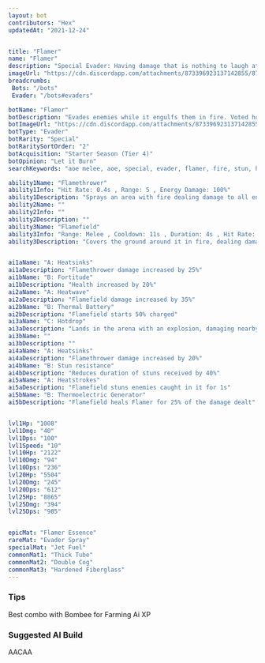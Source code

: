 ```yaml
---
layout: bot
contributors: "Hex"
updatedAt: "2021-12-24"


title: "Flamer"
name: "Flamer"
description: "Special Evader: Having damage that is nothing to laugh at with well-picked AI, Flamer s DPS is fantastic and splashes in a wide arc. Ontop of that, his Flamefield ability deals extremely high damage, optionally heals him and forces enemies to run away from him, allowing Flamer to continue kiting if previously slowed or rooted."
imageUrl: "https://cdn.discordapp.com/attachments/873396923137142855/873397575686955028/flamer.png"
breadcrumbs: 
 Bots: "/bots"
 Evader: "/bots#evaders"

botName: "Flamer"
botDescription: "Evades enemies while it engulfs them in fire. Voted hottest bot three years in a row."
botImageUrl: "https://cdn.discordapp.com/attachments/873396923137142855/873397575686955028/flamer.png"
botType: "Evader"
botRarity: "Special"
botRaritySortOrder: "2"
botAcquisition: "Starter Season (Tier 4)"
botOpinion: "Let it Burn"
searchKeywords: "aoe melee, aoe, special, evader, flamer, fire, stun, heal"

ability1Name: "Flamethrower"
ability1Info: "Hit Rate: 0.4s , Range: 5 , Energy Damage: 100%"
ability1Description: "Sprays an area with fire dealing damage to all enemies inside"
ability2Name: ""
ability2Info: ""
ability2Description: ""
ability3Name: "Flamefield"
ability3Info: "Range: Melee , Cooldown: 11s , Duration: 4s , Hit Rate: 0.5s , Energy Damage: 113%"
ability3Description: "Covers the ground around it in fire, dealing damage to enemies that remain inside"


ai1aName: "A: Heatsinks"
ai1aDescription: "Flamethrower damage increased by 25%"
ai1bName: "B: Fortitude"
ai1bDescription: "Health increased by 20%"
ai2aName: "A: Heatwave"
ai2aDescription: "Flamefield damage increased by 35%"
ai2bName: "B: Thermal Battery"
ai2bDescription: "Flamefield starts 50% charged"
ai3aName: "C: Hotdrop"
ai3aDescription: "Lands in the arena with an explosion, damaging nearby enemies"
ai3bName: ""
ai3bDescription: ""
ai4aName: "A: Heatsinks"
ai4aDescription: "Flamethrower damage increased by 20%"
ai4bName: "B: Stun resistance"
ai4bDescription: "Reduces duration of stuns received by 40%"
ai5aName: "A: Heatstrokes"
ai5aDescription: "Flamefield stuns enemies caught in it for 1s"
ai5bName: "B: Thermoelectric Generator"
ai5bDescription: "Flamefield heals Flamer for 25% of the damage dealt"


lvl1Hp: "1008"
lvl1Dmg: "40"
lvl1Dps: "100"
lvl1Speed: "10"
lvl10Hp: "2122"
lvl10Dmg: "94"
lvl10Dps: "236"
lvl20Hp: "5504"
lvl20Dmg: "245"
lvl20Dps: "612"
lvl25Hp: "8865"
lvl25Dmg: "394"
lvl25Dps: "985"


epicMat: "Flamer Essence"
rareMat: "Evader Spray"
specialMat: "Jet Fuel"
commonMat1: "Thick Tube"
commonMat2: "Double Cog"
commonMat3: "Hardened Fiberglass"
---
```


### Tips
Best combo with Bombee for Farming Ai XP

### Suggested AI Build
AACAA
